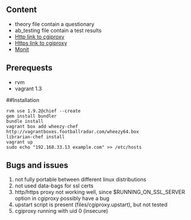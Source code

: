 ## Content

- theory file contain a questionary
- ab_testing file contain a test results
- [Http link to cgiproxy](http://example.com/proxy)
- [Https link to cgiproxy](https://example.com/proxy)
- [Monit](http://example.com:2812)

## Prerequests
- rvm
- vagrant 1.3

##Installation

```
rvm use 1.9.2@chief --create
gem install bundler
bundle install
vagrant box add wheezy-chef http://vagrantboxes.footballradar.com/wheezy64.box
librarian-chef install
vagrant up
sudo echo "192.168.33.13 example.com" >> /etc/hosts
```


## Bugs and issues
1. not fully portable between different linux distributions
2. not used data-bags for ssl certs
3. http/https proxy not working well, since $RUNNING_ON_SSL_SERVER
   option in cgiproxy possibly have a bug
4. upstart script is present (files/cgiproxy.upstart), but not tested
5. cgiproxy running with uid 0 (insecure)

